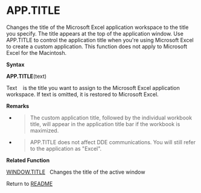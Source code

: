 # APP.TITLE

Changes the title of the Microsoft Excel application workspace to the
title you specify. The title appears at the top of the application
window. Use APP.TITLE to control the application title when you're using
Microsoft Excel to create a custom application. This function does not
apply to Microsoft Excel for the Macintosh.

**Syntax**

**APP.TITLE**(text)

Text&nbsp;&nbsp;&nbsp;&nbsp;is the title you want to assign to the
Microsoft Excel application workspace. If text is omitted, it is
restored to Microsoft Excel.

**Remarks**

  - > The custom application title, followed by the individual workbook
    > title, will appear in the application title bar if the workbook is
    > maximized.

  - > APP.TITLE does not affect DDE communications. You will still refer
    > to the application as "Excel".


**Related Function**

[WINDOW.TITLE](WINDOW.TITLE.md)&nbsp;&nbsp;&nbsp;Changes the title of the active window



Return to [README](README.md)

